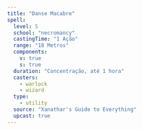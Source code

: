 ```yaml
---
title: "Danse Macabre"
spell:
  level: 5
  school: "necromancy"
  castingTime: "1 Ação"
  range: "18 Metros"
  components:
    v: true
    s: true
  duration: "Concentração, até 1 hora"
  casters:
    - warlock
    - wizard
  type:
    - utility
  source: "Xanathar's Guide to Everything"
  upcast: true
---
```

